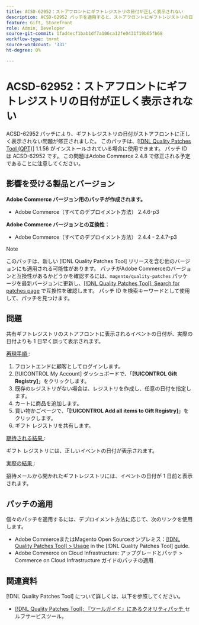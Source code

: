 ```yaml
---
title: ACSD-62952：ストアフロントにギフトレジストリの日付が正しく表示されない
description: ACSD-62952 パッチを適用すると、ストアフロントにギフトレジストリの日付が正しく表示されないAdobe Commerceの問題が修正されます。
feature: Gift, Storefront
role: Admin, Developer
source-git-commit: 1fad4ecf1bab1df7a106ca12fe0431f19b65fb68
workflow-type: tm+mt
source-wordcount: '331'
ht-degree: 0%

---
```



# ACSD-62952：ストアフロントにギフトレジストリの日付が正しく表示されない

ACSD-62952 パッチにより、ギフトレジストリの日付がストアフロントに正しく表示されない問題が修正されました。 このパッチは、[[!DNL Quality Patches Tool (QPT)]](/help/tools/quality-patches-tool/quality-patches-tool-to-self-serve-quality-patches.md) 1.1.56 がインストールされている場合に使用できます。 パッチ ID は ACSD-62952 です。 この問題はAdobe Commerce 2.4.8 で修正される予定であることに注意してください。

## 影響を受ける製品とバージョン

**Adobe Commerce バージョン用のパッチが作成されます。**

* Adobe Commerce（すべてのデプロイメント方法） 2.4.6-p3

**Adobe Commerce バージョンとの互換性：**

* Adobe Commerce（すべてのデプロイメント方法） 2.4.4 - 2.4.7-p3

>[!NOTE]
>
>このパッチは、新しい [!DNL Quality Patches Tool] リリースを含む他のバージョンにも適用される可能性があります。 パッチがAdobe Commerceのバージョンと互換性があるかどうかを確認するには、`magento/quality-patches` パッケージを最新バージョンに更新し、[[!DNL Quality Patches Tool]: Search for patches page](https://experienceleague.adobe.com/tools/commerce-quality-patches/index.html) で互換性を確認します。 パッチ ID を検索キーワードとして使用して、パッチを見つけます。

## 問題

共有ギフトレジストリのストアフロントに表示されるイベントの日付が、実際の日付よりも 1 日早く誤って表示されます。

<u> 再現手順 </u>:

1. フロントエンドに顧客としてログインします。
1. [!UICONTROL My Account] ダッシュボードで、「**[!UICONTROL Gift Registry]**」をクリックします。
1. 既存のレジストリがない場合は、レジストリを作成し、任意の日付を指定します。
1. カートに商品を追加します。
1. 買い物かごページで、「**[!UICONTROL Add all items to Gift Registry]**」をクリックします。
1. ギフト レジストリを共有します。

<u> 期待される結果 </u>:

ギフト レジストリには、正しいイベントの日付が表示されます。

<u> 実際の結果 </u>:

招待メールから開かれたギフトレジストリには、イベントの日付が 1 日前と表示されます。

## パッチの適用

個々のパッチを適用するには、デプロイメント方法に応じて、次のリンクを使用します。

* Adobe CommerceまたはMagento Open Sourceオンプレミス：[[!DNL Quality Patches Tool] > Usage](/help/tools/quality-patches-tool/usage.md) in the [!DNL Quality Patches Tool] guide.
* Adobe Commerce on Cloud Infrastructure: アップグレードとパッチ > Commerce on Cloud Infrastructure ガイドのパッチの適用

## 関連資料

[!DNL Quality Patches Tool] について詳しくは、以下を参照してください。

* [[!DNL Quality Patches Tool]: 『ツールガイド』にあるクオリティパッチ ](/help/tools/quality-patches-tool/quality-patches-tool-to-self-serve-quality-patches.md) セルフサービスツール。

